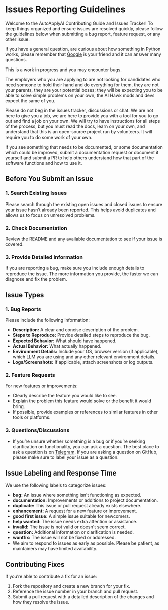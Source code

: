 # Issues Reporting Guidelines

Welcome to the AutoApplyAI Contributing Guide and Issues Tracker! To keep things organized and ensure issues are resolved quickly, please follow the guidelines below when submitting a bug report, feature request, or any other issue.

If you have a general question, are curious about how something in Python works, please remember that [Google](https://google.com) is your friend and it can answer many questions.

This is a work in progress and you may encounter bugs.

The employers who you are applying to are not looking for candidates who need someone to hold their hand and do everything for them, they are not your parents, they are your potential boses; they will be expecting you to be able to solve simple problems on your own, the AI Hawk mods and devs expect the same of you.

Please do not beg in the issues tracker, discussions or chat.  We are not here to give you a job, we are here to provide you with a tool for you to go out and find a job on your own.  We will try to have instructions for all steps of the process, but you must read the docs, learn on your own, and understand that this is an open-source project run by volunteers.  It will require you to do some work of your own.

If you see something that needs to be documented, or some documentation which could be improved, submit a documentation request or document it yourself and submit a PR to help others understand how that part of the software functions and how to use it.

## Before You Submit an Issue

### 1. Search Existing Issues

Please search through the existing open issues and closed issues to ensure your issue hasn’t already been reported. This helps avoid duplicates and allows us to focus on unresolved problems.

### 2. Check Documentation

Review the README and any available documentation to see if your issue is covered.



### 3. Provide Detailed Information

If you are reporting a bug, make sure you include enough details to reproduce the issue. The more information you provide, the faster we can diagnose and fix the problem.

## Issue Types

### 1. Bug Reports

Please include the following information:

- **Description:** A clear and concise description of the problem.
- **Steps to Reproduce:** Provide detailed steps to reproduce the bug.
- **Expected Behavior:** What should have happened.
- **Actual Behavior:** What actually happened.
- **Environment Details:** Include your OS, browser version (if applicable), which LLM you are using and any other relevant environment details.
- **Logs/Screenshots:** If applicable, attach screenshots or log outputs.

### 2. Feature Requests

For new features or improvements:

- Clearly describe the feature you would like to see.
- Explain the problem this feature would solve or the benefit it would bring.
- If possible, provide examples or references to similar features in other tools or platforms.

### 3. Questions/Discussions

- If you’re unsure whether something is a bug or if you’re seeking clarification on functionality, you can ask a question. The best place to ask a question is on [Telegram](https://t.me/AIhawkCommunity). If you are asking a question on GitHub, please make sure to label your issue as a question.

## Issue Labeling and Response Time

We use the following labels to categorize issues:

- **bug:** An issue where something isn't functioning as expected.
- **documentation:** Improvements or additions to project documentation.
- **duplicate:** This issue or pull request already exists elsewhere.
- **enhancement:** A request for a new feature or improvement.
- **good first issue:** A simple issue suitable for newcomers.
- **help wanted:** The issue needs extra attention or assistance.
- **invalid:** The issue is not valid or doesn't seem correct.
- **question:** Additional information or clarification is needed.
- **wontfix:** The issue will not be fixed or addressed.
- We aim to respond to issues as early as possible. Please be patient, as maintainers may have limited availability.

## Contributing Fixes

If you’re able to contribute a fix for an issue:

1. Fork the repository and create a new branch for your fix.
2. Reference the issue number in your branch and pull request.
3. Submit a pull request with a detailed description of the changes and how they resolve the issue.
